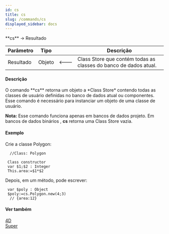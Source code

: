 ```yaml
---
id: cs
title: cs
slug: /commands/cs
displayed_sidebar: docs
---
```


<!--REF #_command_.cs.Syntax-->**cs** -> Resultado<!-- END REF-->
<!--REF #_command_.cs.Params-->
| Parâmetro | Tipo |  | Descrição |
| --- | --- | --- | --- |
| Resultado | Objeto | &#x1F850; | Class Store que contém todas as classes do banco de dados atual. |

<!-- END REF-->

#### Descrição 

<!--REF #_command_.cs.Summary-->O comando **cs** retorna um objeto a *Class Store* contendo todas as classes de usuário definidas no banco de dados atual ou componentes.<!-- END REF--> Esse comando é necessário para instanciar um objeto de uma classe de usuário. 

**Nota:** Esse comando funciona apenas em bancos de dados projeto. Em bancos de dados binários , **cs** retorna uma Class Store vazia.

#### Exemplo 

Crie a classe Polygon:

```4d
  //Class: Polygon
 
 Class constructor
 var $1;$2 : Integer
 This.area:=$1*$2
```

Depois, em um método, pode escrever:

```4d
 var $poly : Object
 $poly:=cs.Polygon.new(4;3)
  // {area:12}
```

#### Ver também 

[4D](4d.md)  
[Super](super.md)  